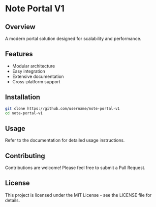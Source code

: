 # Note Portal V1

## Overview
A modern portal solution designed for scalability and performance.

## Features
- Modular architecture
- Easy integration
- Extensive documentation
- Cross-platform support

## Installation
```bash
git clone https://github.com/username/note-portal-v1
cd note-portal-v1
```

## Usage
Refer to the documentation for detailed usage instructions.

## Contributing
Contributions are welcome! Please feel free to submit a Pull Request.

## License
This project is licensed under the MIT License - see the LICENSE file for details.
